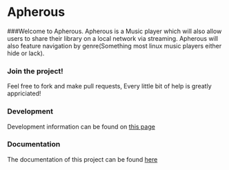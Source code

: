 # Apherous
###Welcome to Apherous.
Apherous is a Music player which will also allow users to share their library on a local network via streaming.
Apherous will also feature navigation by genre(Something most linux music players either hide or lack).

### Join the project!
Feel free to fork and make pull requests, Every little bit of help is greatly appriciated!

### Development
Development information can be found on [this page](https://github.com/JeroenMathon/Apherous/wiki/Development)

### Documentation
The documentation of this project can be found [here](http://jeroenmathon.github.io/Apherous/doxy/html/)